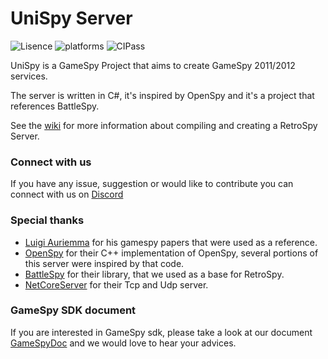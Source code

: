 # UniSpy Server

![Lisence](https://img.shields.io/github/license/gameprogressive/retrospyserver)
![platforms](https://img.shields.io/badge/platform-win32%20%7C%20win64%20%7C%20linux%20%7C%20osx-brightgreen.svg)
![CIPass](https://github.com/GameProgressive/RetroSpyServer/workflows/CI/badge.svg)



UniSpy is a GameSpy Project that aims to create GameSpy 2011/2012 services.

The server is written in C#, it's inspired by OpenSpy and it's a project that references BattleSpy.

See the [wiki](https://github.com/GameProgressive/RetroSpyServer/wiki) for more information about compiling and creating a RetroSpy Server.

### Connect with us
If you have any issue, suggestion or would like to contribute you can connect with us on [Discord](https://discord.gg/Tv85Am4)

### Special thanks
* [Luigi Auriemma](http://aluigi.altervista.org/papers.htm) for his gamespy papers that were used as a reference.
* [OpenSpy](https://github.com/Masaq-/Openspy-Core) for their C++ implementation of OpenSpy, several portions of this server were inspired by that code.
* [BattleSpy](https://github.com/BF2Statistics/BattleSpy) for their library, that we used as a base for RetroSpy.
* [NetCoreServer](https://github.com/chronoxor/NetCoreServer) for their Tcp and Udp server.

### GameSpy SDK document
If you are interested in GameSpy sdk, please take a look at our document [GameSpyDoc](https://github.com/GameProgressive/GameSpyDocs/blob/master/GameSpy%20Research/Research%20On%20GameSpy%20Protocol.pdf) and we would love to hear your advices.
